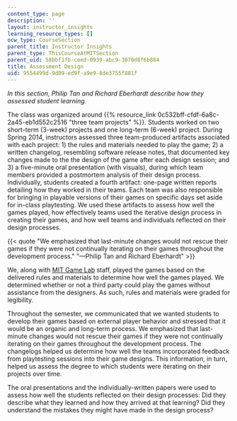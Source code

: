 ```yaml
---
content_type: page
description: ''
layout: instructor_insights
learning_resource_types: []
ocw_type: CourseSection
parent_title: Instructor Insights
parent_type: ThisCourseAtMITSection
parent_uid: 58bbf1fb-ceed-0939-abc9-3070d8f6b884
title: Assessment Design
uid: 9554499d-9d09-ed9f-a9e9-8de3755f881f
---
```


_In this section, Philip Tan and Richard Eberhardt describe how they assessed student learning._

The class was organized around {{% resource_link 0c532bff-cfdf-6a8c-2a45-eb1d552c2516 "three team projects" %}}. Students worked on two short-term (3-week) projects and one long-term (6-week) project. During Spring 2014, instructors assessed three team-produced artifacts associated with each project: 1) the rules and materials needed to play the game; 2) a written changelog, resembling software release notes, that documented key changes made to the the design of the game after each design session; and 3) a five-minute oral presentation (with visuals), during which team members provided a postmortem analysis of their design process. Individually, students created a fourth artifact: one-page written reports detailing how they worked in their teams. Each team was also responsible for bringing in playable versions of their games on specific days set aside for in-class playtesting. We used these artifacts to assess how well the games played, how effectively teams used the iterative design process in creating their games, and how well teams and individuals reflected on their design processes. 

{{< quote "We emphasized that last-minute changes would not rescue their games if they were not continually iterating on their games throughout the development process." "—Philip Tan and Richard Eberhardt" >}}

We, along with [MIT Game Lab](http://gamelab.mit.edu) staff, played the games based on the delivered rules and materials to determine how well the games played. We determined whether or not a third party could play the games without assistance from the designers. As such, rules and materials were graded for legibility.

Throughout the semester, we communicated that we wanted students to develop their games based on external player behavior and stressed that it would be an organic and long-term process. We emphasized that last-minute changes would not rescue their games if they were not continually iterating on their games throughout the development process. The changelogs helped us determine how well the teams incorporated feedback from playtesting sessions into their game designs. This information, in turn, helped us assess the degree to which students were iterating on their projects over time.

The oral presentations and the individually-written papers were used to assess how well the students reflected on their design processes: Did they describe what they learned and how they arrived at that learning? Did they understand the mistakes they might have made in the design process?